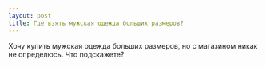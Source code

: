 ```yaml
---
layout: post 
title: Где взять мужская одежда больших размеров? 
--- 
```

Хочу купить мужская одежда больших размеров, но с магазином никак не определюсь. Что подскажете?
